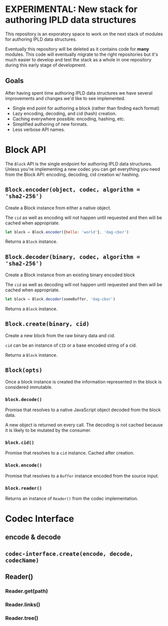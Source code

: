 # EXPERIMENTAL: New stack for authoring IPLD data structures

This repository is an exporatory space to work on the next stack of modules for authoring
IPLD data structures.

Eventually this repository will be deleted as it contains code for **many** modules. This
code will eventually migrate to the right repositories but it's much easier to develop
and test the stack as a whole in one repository during this early stage of development.

## Goals

After having spent time authoring IPLD data structures we have several improvements and
changes we'd like to see implemented.

* Single end point for authoring a block (rather than finding each format)
* Lazy encoding, decoding, and cid (hash) creation.
* Caching everywhere possible: encoding, hashing, etc.
* Simplified authoring of new formats.
* Less verbose API names.

# Block API

The `Block` API is the single endpoint for authoring IPLD data structures. Unless you're
implementing a new codec you can get everything you need from the Block API: encoding, 
decoding, cid creation w/ hashing.

## `Block.encoder(object, codec, algorithm = 'sha2-256')`

Create a Block instance from either a native object.

The `cid` as well as encoding will not happen until requested
and then will be cached when appropriate.

```javascript
let block = Block.encoder({hello: 'world'}, 'dag-cbor')
```

Returns a `Block` instance.

## `Block.decoder(binary, codec, algorithm = 'sha2-256')`

Create a Block instance from an existing binary encoded block

The `cid` as well as decoding will not happen until requested
and then will be cached when appropriate.

```javascript
let block = Block.decoder(someBuffer, 'dag-cbor')
```

Returns a `Block` instance.

## `Block.create(binary, cid)`

Create a new block from the raw binary data and cid.

`cid` can be an instance of `CID` or a base encoded string of a cid.

Returns a `Block` instance.

## `Block(opts)`

Once a block instance is created the information represented in the block is considered
immutable.

### `block.decode()`

Promise that resolves to a native JavaScript object decoded from the block data.

A new object is returned on every call. The decoding is not cached because it is
likely to be mutated by the consumer.

### `block.cid()`

Promise that resolves to a `cid` instance. Cached after creation.

### `block.encode()`

Promise that resolves to a `Buffer` instance encoded from the source input.

### `block.reader()`

Returns an instance of `Reader()` from the codec implementation.

# Codec Interface

## encode & decode

## `codec-interface.create(encode, decode, codecName)`

## Reader()

### Reader.get(path)

### Reader.links()

### Reader.tree()


